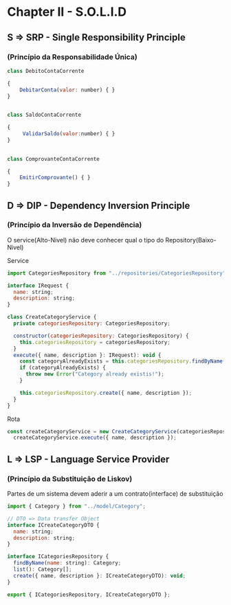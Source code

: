 # Chapter II - S.O.L.I.D

## S ⇒ SRP - Single Responsibility Principle

### (Princípio da Responsabilidade Única)

```jsx
class DebitoContaCorrente

{
    DebitarConta(valor: number) { }
}

 
class SaldoContaCorrente

{
     ValidarSaldo(valor:number) { }
}

 
class ComprovanteContaCorrente

{
    EmitirComprovante() { }
}
```

## D ⇒ DIP - Dependency Inversion Principle

### (Princípio da Inversão de Dependência)

O service(Alto-Nivel) não deve conhecer qual o tipo do Repository(Baixo-Nivel)

Service

```jsx
import CategoriesRepository from "../repositories/CategoriesRepository";

interface IRequest {
  name: string;
  description: string;
}

class CreateCategoryService {
  private categoriesRepository: CategoriesRepository;

  constructor(categoriesRepository: CategoriesRepository) {
    this.categoriesRepository = categoriesRepository;
  }
  execute({ name, description }: IRequest): void {
    const categoryAlreadyExists = this.categoriesRepository.findByName(name);
    if (categoryAlreadyExists) {
      throw new Error("Category already existis!");
    }

    this.categoriesRepository.create({ name, description });
  }
}

```

Rota

```jsx
const createCategoryService = new CreateCategoryService(categoriesRepository);
  createCategoryService.execute({ name, description });
```

## L ⇒ LSP - Language Service Provider

### (Princípio da Substituição de Liskov)

Partes de um sistema devem aderir a um contrato(interface) de substituição

```jsx
import { Category } from "../model/Category";

// DTO => Data transfer Object
interface ICreateCategoryDTO {
  name: string;
  description: string;
}

interface ICategoriesRepository {
  findByName(name: string): Category;
  list(): Category[];
  create({ name, description }: ICreateCategoryDTO): void;
}

export { ICategoriesRepository, ICreateCategoryDTO };
```